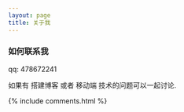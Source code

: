 ```yaml
---
layout: page
title: 关于我 
---
```


<h3> 如何联系我 </h3>  

qq: 478672241   
<p> 
如果有 搭建博客 或者 移动端 技术的问题可以一起讨论.
<p> 


{% include comments.html %}

